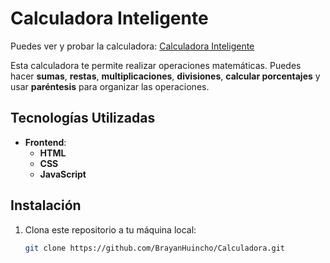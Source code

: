 # Calculadora Inteligente

Puedes ver y probar la calculadora: [Calculadora Inteligente](https://brayanhuincho.github.io/Calculadora/)

Esta calculadora te permite realizar operaciones matemáticas. Puedes hacer **sumas**, **restas**, **multiplicaciones**, **divisiones**, **calcular porcentajes** y usar **paréntesis** para organizar las operaciones.

## Tecnologías Utilizadas

- **Frontend**:
  - **HTML**
  - **CSS**
  - **JavaScript**

## Instalación

1. Clona este repositorio a tu máquina local:
   ```bash
   git clone https://github.com/BrayanHuincho/Calculadora.git
